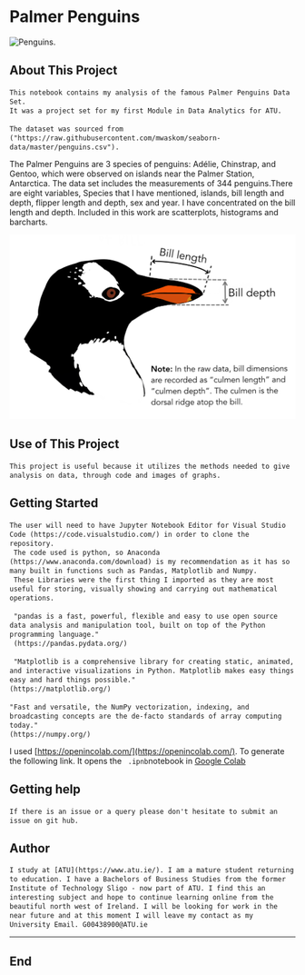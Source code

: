 # Palmer Penguins

 ![Penguins](https://allisonhorst.github.io/palmerpenguins/reference/figures/lter_penguins.png).

## About This Project

    This notebook contains my analysis of the famous Palmer Penguins Data Set.
    It was a project set for my first Module in Data Analytics for ATU.

    The dataset was sourced from ("https://raw.githubusercontent.com/mwaskom/seaborn-data/master/penguins.csv").

The Palmer Penguins are 3 species of penguins: Adélie, Chinstrap, and Gentoo, which were observed on islands near the Palmer Station, Antarctica. The data set includes the measurements of 344 penguins.There are eight variables, Species that I have mentioned, islands, bill length and depth, flipper length and depth, sex and year.
I have concentrated on the bill length and depth.
Included in this work are scatterplots, histograms and barcharts.

 ![penguin bill](image.png)

## Use of This Project

    This project is useful because it utilizes the methods needed to give analysis on data, through code and images of graphs.

## Getting Started

    The user will need to have Jupyter Notebook Editor for Visual Studio Code (https://code.visualstudio.com/) in order to clone the repository.
     The code used is python, so Anaconda (https://www.anaconda.com/download) is my recommendation as it has so many built in functions such as Pandas, Matplotlib and Numpy. 
     These Libraries were the first thing I imported as they are most useful for storing, visually showing and carrying out mathematical operations.

     "pandas is a fast, powerful, flexible and easy to use open source data analysis and manipulation tool, built on top of the Python programming language."
     (https://pandas.pydata.org/)

     "Matplotlib is a comprehensive library for creating static, animated, and interactive visualizations in Python. Matplotlib makes easy things easy and hard things possible."
    (https://matplotlib.org/)

    "Fast and versatile, the NumPy vectorization, indexing, and broadcasting concepts are the de-facto standards of array computing today."
    (https://numpy.org/)

I used [https://openincolab.com/](https://openincolab.com/). To generate the following link.
It opens the ` .ipnb`notebook in [Google Colab](https://colab.research.google.com/)

## Getting help

    If there is an issue or a query please don't hesitate to submit an issue on git hub.

## Author

    I study at [ATU](https://www.atu.ie/). I am a mature student returning to education. I have a Bachelors of Business Studies from the former Institute of Technology Sligo - now part of ATU. I find this an interesting subject and hope to continue learning online from the beautiful north west of Ireland. I will be looking for work in the near future and at this moment I will leave my contact as my University Email. G00438900@ATU.ie

***

## End
